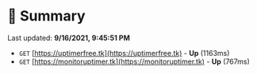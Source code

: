 # 📖 Summary
Last updated: **9/16/2021, 9:45:51 PM**

- `GET` [https://uptimerfree.tk](https://uptimerfree.tk) - **Up** (1163ms)
- `GET` [https://monitoruptimer.tk](https://monitoruptimer.tk) - **Up** (767ms)
